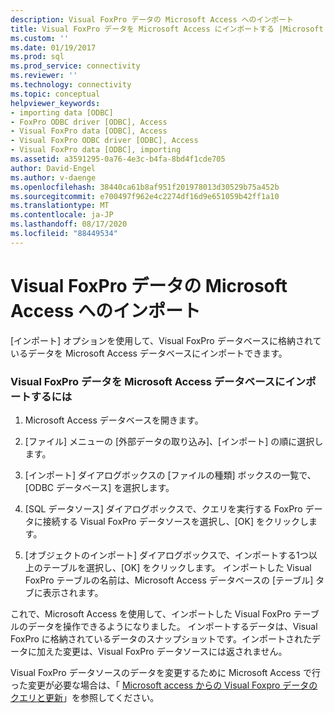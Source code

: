 ```yaml
---
description: Visual FoxPro データの Microsoft Access へのインポート
title: Visual FoxPro データを Microsoft Access にインポートする |Microsoft Docs
ms.custom: ''
ms.date: 01/19/2017
ms.prod: sql
ms.prod_service: connectivity
ms.reviewer: ''
ms.technology: connectivity
ms.topic: conceptual
helpviewer_keywords:
- importing data [ODBC]
- FoxPro ODBC driver [ODBC], Access
- Visual FoxPro data [ODBC], Access
- Visual FoxPro ODBC driver [ODBC], Access
- Visual FoxPro data [ODBC], importing
ms.assetid: a3591295-0a76-4e3c-b4fa-8bd4f1cde705
author: David-Engel
ms.author: v-daenge
ms.openlocfilehash: 38440ca61b8af951f201978013d30529b75a452b
ms.sourcegitcommit: e700497f962e4c2274df16d9e651059b42ff1a10
ms.translationtype: MT
ms.contentlocale: ja-JP
ms.lasthandoff: 08/17/2020
ms.locfileid: "88449534"
---
```

# <a name="importing-visual-foxpro-data-into-microsoft-access"></a>Visual FoxPro データの Microsoft Access へのインポート
[インポート] オプションを使用して、Visual FoxPro データベースに格納されているデータを Microsoft Access データベースにインポートできます。  
  
### <a name="to-import-visual-foxpro-data-into-a-microsoft-access-database"></a>Visual FoxPro データを Microsoft Access データベースにインポートするには  
  
1.  Microsoft Access データベースを開きます。  
  
2.  [ファイル] メニューの [外部データの取り込み]、[インポート] の順に選択します。  
  
3.  [インポート] ダイアログボックスの [ファイルの種類] ボックスの一覧で、[ODBC データベース] を選択します。  
  
4.  [SQL データソース] ダイアログボックスで、クエリを実行する FoxPro データに接続する Visual FoxPro データソースを選択し、[OK] をクリックします。  
  
5.  [オブジェクトのインポート] ダイアログボックスで、インポートする1つ以上のテーブルを選択し、[OK] をクリックします。 インポートした Visual FoxPro テーブルの名前は、Microsoft Access データベースの [テーブル] タブに表示されます。  
  
 これで、Microsoft Access を使用して、インポートした Visual FoxPro テーブルのデータを操作できるようになりました。 インポートするデータは、Visual FoxPro に格納されているデータのスナップショットです。インポートされたデータに加えた変更は、Visual FoxPro データソースには返されません。  
  
 Visual FoxPro データソースのデータを変更するために Microsoft Access で行った変更が必要な場合は、「 [Microsoft access からの Visual Foxpro データのクエリと更新](../../odbc/microsoft/querying-and-updating-visual-foxpro-data-from-microsoft-access.md)」を参照してください。
